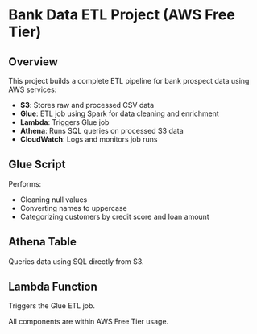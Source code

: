 # Bank Data ETL Project (AWS Free Tier)

## Overview
This project builds a complete ETL pipeline for bank prospect data using AWS services:
- **S3**: Stores raw and processed CSV data
- **Glue**: ETL job using Spark for data cleaning and enrichment
- **Lambda**: Triggers Glue job
- **Athena**: Runs SQL queries on processed S3 data
- **CloudWatch**: Logs and monitors job runs

## Glue Script
Performs:
- Cleaning null values
- Converting names to uppercase
- Categorizing customers by credit score and loan amount

## Athena Table
Queries data using SQL directly from S3.

## Lambda Function
Triggers the Glue ETL job.

All components are within AWS Free Tier usage.
